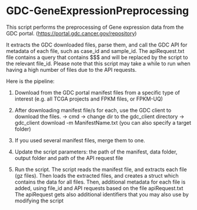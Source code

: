 # GDC-GeneExpressionPreprocessing

This script performs the preprocessing of Gene expression data from the GDC portal. (https://portal.gdc.cancer.gov/repository)

It extracts the GDC downloaded files, parse them, and call the GDC API for metadata of each file, such as case_id and sample_id.
The apiRequest.txt file contains a query that contains $$$ and will be replaced by the script to the relevant file_id.
Please note that this script may take a while to run when having a high number of files due to the API requests.

Here is the pipeline:
1. Download from the GDC portal manifest files from a specific type of interest (e.g. all TCGA projects and FPKM files, or FPKM-UQ)

2. After downloading manifest file/s for each, use the GDC client to download the files.
-> cmd
-> change dir to the gdc_client directory
-> gdc_client download -m ManifestName.txt 
(you can also specify a target folder)

3. If you used several manifest files, merge them to one.

4. Update the script parameters: the path of the manifest, data folder, output folder and path of the API request file

5. Run the script. 
The script reads the manifest file, and extracts each file (gz files).
Then loads the extracted files, and creates a struct which contains the data for all files.
Then, additional metadata for each file is added, using file_id and API requests based on the file apiRequest.txt
The apiRequest gets also additional identifiers that you may also use by modifying the script
